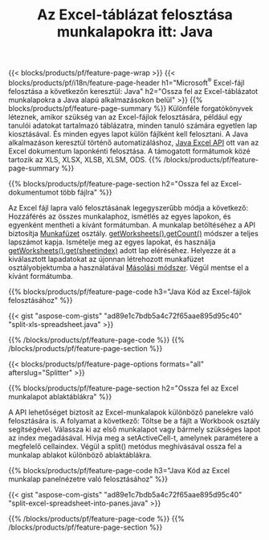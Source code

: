 ﻿---
title: "Az Excel-táblázat felosztása munkalapokra itt: Java"
url: /hu/java/splitter/
description: Java forráskód, amely elmagyarázza, hogyan oszthat fel Microsoft Excel fájlokat több dokumentumra az Java Excel könyvtár használatával
---
{{< blocks/products/pf/feature-page-wrap >}}
{{< blocks/products/pf/i18n/feature-page-header h1="Microsoft<sup>&reg;</sup> Excel-fájl felosztása a következőn keresztül: Java" h2="Ossza fel az Excel-táblázatot munkalapokra a Java alapú alkalmazásokon belül" >}}
{{% blocks/products/pf/feature-page-summary %}}
Különféle forgatókönyvek léteznek, amikor szükség van az Excel-fájlok felosztására, például egy tanulói adatokat tartalmazó táblázatra, minden tanuló számára egyetlen lap kiosztásával. És minden egyes lapot külön fájlként kell felosztani. A Java alkalmazáson keresztül történő automatizáláshoz, [Java Excel API](/cells/java/) ott van az Excel dokumentum laponkénti felosztása. A támogatott formátumok közé tartozik az XLS, XLSX, XLSB, XLSM, ODS. 
{{% /blocks/products/pf/feature-page-summary %}}

{{% blocks/products/pf/feature-page-section h2="Ossza fel az Excel-dokumentumot több fájlra" %}}

Az Excel fájl lapra való felosztásának legegyszerűbb módja a következő: Hozzáférés az összes munkalaphoz, ismétlés az egyes lapokon, és egyenként mentheti a kívánt formátumban. A munkalap betöltéséhez a API biztosítja [Munkafüzet](https://apireference.aspose.com/cells/java/com.aspose.cells/Workbook) osztály. [getWorksheets().getCount()](https://apireference.aspose.com/cells/java/com.aspose.cells/worksheetcollection#Count) módszer a teljes lapszámot kapja. Ismételje meg az egyes lapokat, és használja [getWorksheets().get(sheetindex)](https://apireference.aspose.com/cells/java/com.aspose.cells/worksheetcollection#get) adott lap eléréséhez. Helyezze át a kiválasztott lapadatokat az újonnan létrehozott munkafüzet osztályobjektumba a használatával [Másolási módszer](https://apireference.aspose.com/cells/java/com.aspose.cells/workbook#copy(com.aspose.cells.Workbook)). Végül mentse el a kívánt formátumba.

{{% blocks/products/pf/feature-page-code h3="Java Kód az Excel-fájlok felosztásához" %}}

{{< gist "aspose-com-gists" "ad89e1c7bdb5a4c72f65aae895d95c40" "split-xls-spreadsheet.java" >}}

{{% /blocks/products/pf/feature-page-code %}}
{{% /blocks/products/pf/feature-page-section %}}

{{< blocks/products/pf/feature-page-options formats="all" afterslug="Splitter" >}}

{{% blocks/products/pf/feature-page-section h2="Ossza fel az Excel munkalapot ablaktáblákra" %}}

A API lehetőséget biztosít az Excel-munkalapok különböző panelekre való felosztására is. A folyamat a következő: Töltse be a fájlt a Workbook osztály segítségével. Válassza ki az első munkalapot vagy bármely szükséges lapot az index megadásával. Hívja meg a setActiveCell-t, amelynek paramétere a megfelelő cellaindex. Végül a split() metódus meghívásával ossza fel a munkalap ablakot különböző ablaktáblákra.

{{% blocks/products/pf/feature-page-code h3="Java Kód az Excel munkalap panelnézetre való felosztásához" %}}

{{< gist "aspose-com-gists" "ad89e1c7bdb5a4c72f65aae895d95c40" "split-excel-spreadsheet-into-panes.java" >}}

{{% /blocks/products/pf/feature-page-code %}}
{{% /blocks/products/pf/feature-page-section %}}